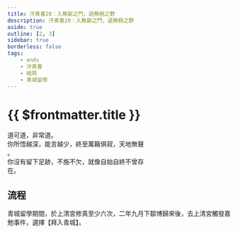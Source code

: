 ```yaml
---
title: 汗青書20：入無窮之門，遊無極之野
description: 汗青書20：入無窮之門，遊無極之野
aside: true
outline: [2, 3]
sidebar: true
borderless: false
tags:
    - ends
    - 汗青書
    - 結局
    - 青城留學
---
```


# {{ $frontmatter.title }}

<EndBackground no=20 title="入無窮之門，遊無極之野">
道可道，非常道。<br>
你所悟越深，能言越少，終至萬籟俱寂，天地無聲<br>。<br>
你沒有留下足跡，不施不欠，就像自始自終不曾存<br>在。
</EndBackground>

## 流程
青城留學期間，於上清宮修真至少六次，二年九月下鄒博歸來後，去上清宮觸發嘉勉事件，選擇【拜入青城】。

